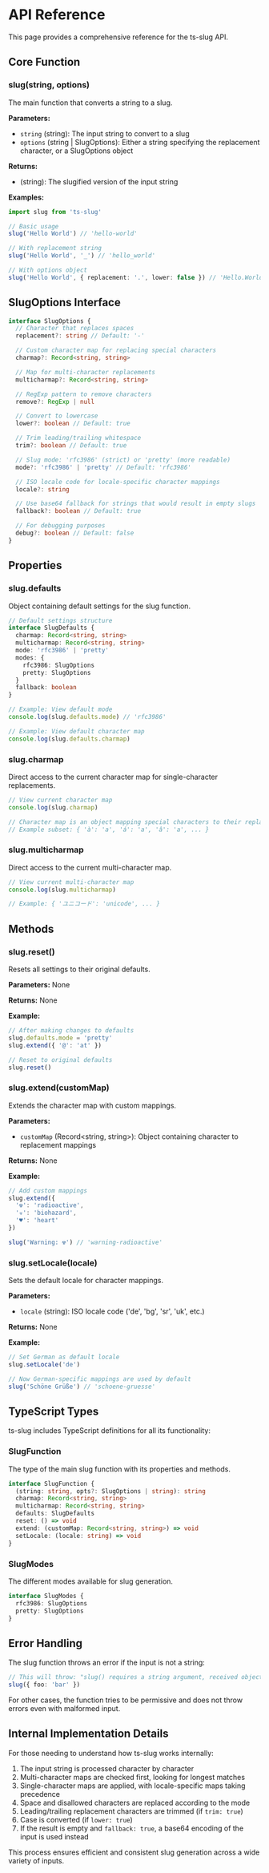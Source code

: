 # API Reference

This page provides a comprehensive reference for the ts-slug API.

## Core Function

### slug(string, options)

The main function that converts a string to a slug.

**Parameters:**

- `string` (string): The input string to convert to a slug
- `options` (string | SlugOptions): Either a string specifying the replacement character, or a SlugOptions object

**Returns:**

- (string): The slugified version of the input string

**Examples:**

```ts
import slug from 'ts-slug'

// Basic usage
slug('Hello World') // 'hello-world'

// With replacement string
slug('Hello World', '_') // 'hello_world'

// With options object
slug('Hello World', { replacement: '.', lower: false }) // 'Hello.World'
```

## SlugOptions Interface

```ts
interface SlugOptions {
  // Character that replaces spaces
  replacement?: string // Default: '-'

  // Custom character map for replacing special characters
  charmap?: Record<string, string>

  // Map for multi-character replacements
  multicharmap?: Record<string, string>

  // RegExp pattern to remove characters
  remove?: RegExp | null

  // Convert to lowercase
  lower?: boolean // Default: true

  // Trim leading/trailing whitespace
  trim?: boolean // Default: true

  // Slug mode: 'rfc3986' (strict) or 'pretty' (more readable)
  mode?: 'rfc3986' | 'pretty' // Default: 'rfc3986'

  // ISO locale code for locale-specific character mappings
  locale?: string

  // Use base64 fallback for strings that would result in empty slugs
  fallback?: boolean // Default: true

  // For debugging purposes
  debug?: boolean // Default: false
}
```

## Properties

### slug.defaults

Object containing default settings for the slug function.

```ts
// Default settings structure
interface SlugDefaults {
  charmap: Record<string, string>
  multicharmap: Record<string, string>
  mode: 'rfc3986' | 'pretty'
  modes: {
    rfc3986: SlugOptions
    pretty: SlugOptions
  }
  fallback: boolean
}

// Example: View default mode
console.log(slug.defaults.mode) // 'rfc3986'

// Example: View default character map
console.log(slug.defaults.charmap)
```

### slug.charmap

Direct access to the current character map for single-character replacements.

```ts
// View current character map
console.log(slug.charmap)

// Character map is an object mapping special characters to their replacements
// Example subset: { 'à': 'a', 'á': 'a', 'â': 'a', ... }
```

### slug.multicharmap

Direct access to the current multi-character map.

```ts
// View current multi-character map
console.log(slug.multicharmap)

// Example: { 'ユニコード': 'unicode', ... }
```

## Methods

### slug.reset()

Resets all settings to their original defaults.

**Parameters:** None

**Returns:** None

**Example:**

```ts
// After making changes to defaults
slug.defaults.mode = 'pretty'
slug.extend({ '@': 'at' })

// Reset to original defaults
slug.reset()
```

### slug.extend(customMap)

Extends the character map with custom mappings.

**Parameters:**

- `customMap` (Record<string, string>): Object containing character to replacement mappings

**Returns:** None

**Example:**

```ts
// Add custom mappings
slug.extend({
  '☢': 'radioactive',
  '☣': 'biohazard',
  '♥': 'heart'
})

slug('Warning: ☢') // 'warning-radioactive'
```

### slug.setLocale(locale)

Sets the default locale for character mappings.

**Parameters:**

- `locale` (string): ISO locale code ('de', 'bg', 'sr', 'uk', etc.)

**Returns:** None

**Example:**

```ts
// Set German as default locale
slug.setLocale('de')

// Now German-specific mappings are used by default
slug('Schöne Grüße') // 'schoene-gruesse'
```

## TypeScript Types

ts-slug includes TypeScript definitions for all its functionality:

### SlugFunction

The type of the main slug function with its properties and methods.

```ts
interface SlugFunction {
  (string: string, opts?: SlugOptions | string): string
  charmap: Record<string, string>
  multicharmap: Record<string, string>
  defaults: SlugDefaults
  reset: () => void
  extend: (customMap: Record<string, string>) => void
  setLocale: (locale: string) => void
}
```

### SlugModes

The different modes available for slug generation.

```ts
interface SlugModes {
  rfc3986: SlugOptions
  pretty: SlugOptions
}
```

## Error Handling

The slug function throws an error if the input is not a string:

```ts
// This will throw: "slug() requires a string argument, received object"
slug({ foo: 'bar' })
```

For other cases, the function tries to be permissive and does not throw errors even with malformed input.

## Internal Implementation Details

For those needing to understand how ts-slug works internally:

1. The input string is processed character by character
2. Multi-character maps are checked first, looking for longest matches
3. Single-character maps are applied, with locale-specific maps taking precedence
4. Space and disallowed characters are replaced according to the mode
5. Leading/trailing replacement characters are trimmed (if `trim: true`)
6. Case is converted (if `lower: true`)
7. If the result is empty and `fallback: true`, a base64 encoding of the input is used instead

This process ensures efficient and consistent slug generation across a wide variety of inputs.
